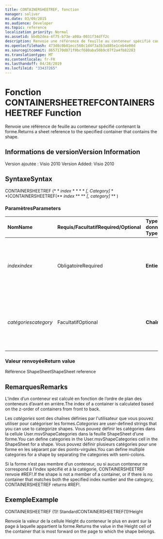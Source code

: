 ```yaml
---
title: CONTAINERSHEETREF, fonction
manager: soliver
ms.date: 03/09/2015
ms.audience: Developer
ms.topic: reference
localization_priority: Normal
ms.assetid: bbdb2dea-4f75-b73e-a98a-0031f34dff2c
description: Renvoie une référence de feuille au conteneur spécifié contenant la forme.
ms.openlocfilehash: 473d8c0b81ecc568c1d4f3a3b3a885e1ceb4e00d
ms.sourcegitcommit: 8657170d071f9bcf680aba50b9c07f2a4fb82283
ms.translationtype: MT
ms.contentlocale: fr-FR
ms.lasthandoff: 04/28/2019
ms.locfileid: "33437265"
---
```

# <a name="containersheetref-function"></a><span data-ttu-id="e7279-103">Fonction CONTAINERSHEETREF</span><span class="sxs-lookup"><span data-stu-id="e7279-103">CONTAINERSHEETREF Function</span></span>

<span data-ttu-id="e7279-104">Renvoie une référence de feuille au conteneur spécifié contenant la forme.</span><span class="sxs-lookup"><span data-stu-id="e7279-104">Returns a sheet reference to the specified container that contains the shape.</span></span>
  
## <a name="version-information"></a><span data-ttu-id="e7279-105">Informations de version</span><span class="sxs-lookup"><span data-stu-id="e7279-105">Version Information</span></span>

<span data-ttu-id="e7279-106">Version ajoutée : Visio 2010
</span><span class="sxs-lookup"><span data-stu-id="e7279-106">Version Added: Visio 2010</span></span> 
  
## <a name="syntax"></a><span data-ttu-id="e7279-107">Syntaxe</span><span class="sxs-lookup"><span data-stu-id="e7279-107">Syntax</span></span>

<span data-ttu-id="e7279-108">CONTAINERSHEETREF (\* \* *index* \* \* \* \* *[, Category]* \* \*)</span><span class="sxs-lookup"><span data-stu-id="e7279-108">CONTAINERSHEETREF(\*\* *index* \*\* \*\* *[, category]* \*\* )</span></span> 
  
### <a name="parameters"></a><span data-ttu-id="e7279-109">Paramètres</span><span class="sxs-lookup"><span data-stu-id="e7279-109">Parameters</span></span>

|<span data-ttu-id="e7279-110">**Nom**</span><span class="sxs-lookup"><span data-stu-id="e7279-110">**Name**</span></span>|<span data-ttu-id="e7279-111">**Requis/Facultatif**</span><span class="sxs-lookup"><span data-stu-id="e7279-111">**Required/Optional**</span></span>|<span data-ttu-id="e7279-112">**Type de données**</span><span class="sxs-lookup"><span data-stu-id="e7279-112">**Data Type**</span></span>|<span data-ttu-id="e7279-113">**Description**</span><span class="sxs-lookup"><span data-stu-id="e7279-113">**Description**</span></span>|
|:-----|:-----|:-----|:-----|
| <span data-ttu-id="e7279-114">_index_</span><span class="sxs-lookup"><span data-stu-id="e7279-114">_index_</span></span> <br/> |<span data-ttu-id="e7279-115">Obligatoire</span><span class="sxs-lookup"><span data-stu-id="e7279-115">Required</span></span>  <br/> |<span data-ttu-id="e7279-116">**Entier**</span><span class="sxs-lookup"><span data-stu-id="e7279-116">**Integer**</span></span> <br/> |<span data-ttu-id="e7279-117">Index de base 1 du conteneur.</span><span class="sxs-lookup"><span data-stu-id="e7279-117">The 1-based index of the container.</span></span> <span data-ttu-id="e7279-118">Voir la section Remarques pour plus d'informations.</span><span class="sxs-lookup"><span data-stu-id="e7279-118">See Remarks for more information.</span></span>  <br/> |
| <span data-ttu-id="e7279-119">_catégories_</span><span class="sxs-lookup"><span data-stu-id="e7279-119">_category_</span></span> <br/> |<span data-ttu-id="e7279-120">Facultatif</span><span class="sxs-lookup"><span data-stu-id="e7279-120">Optional</span></span>  <br/> |<span data-ttu-id="e7279-121">**Chaîne**</span><span class="sxs-lookup"><span data-stu-id="e7279-121">**String**</span></span> <br/> |<span data-ttu-id="e7279-122">Catégorie du conteneur.</span><span class="sxs-lookup"><span data-stu-id="e7279-122">The category of the container.</span></span> <span data-ttu-id="e7279-123">Voir la section Remarques pour plus d’informations.</span><span class="sxs-lookup"><span data-stu-id="e7279-123">See Remarks for more information.</span></span>  <br/> |
   
### <a name="return-value"></a><span data-ttu-id="e7279-124">Valeur renvoyée</span><span class="sxs-lookup"><span data-stu-id="e7279-124">Return value</span></span>

<span data-ttu-id="e7279-125">Référence ShapeSheet</span><span class="sxs-lookup"><span data-stu-id="e7279-125">ShapeSheet reference</span></span>
  
## <a name="remarks"></a><span data-ttu-id="e7279-126">Remarques</span><span class="sxs-lookup"><span data-stu-id="e7279-126">Remarks</span></span>

<span data-ttu-id="e7279-127">L’index d’un conteneur est calculé en fonction de l’ordre de plan des conteneurs d’avant en arrière.</span><span class="sxs-lookup"><span data-stu-id="e7279-127">The index of a container is calculated based on the z-order of containers from front to back.</span></span>
  
 <span data-ttu-id="e7279-128">Les *catégories* sont des chaînes définies par l'utilisateur que vous pouvez utiliser pour catégoriser les formes.</span><span class="sxs-lookup"><span data-stu-id="e7279-128">*Categories*  are user-defined strings that you can use to categorize shapes.</span></span> <span data-ttu-id="e7279-129">Vous pouvez définir les catégories dans la cellule User.msvShapeCategories dans la feuille ShapeSheet d’une forme.</span><span class="sxs-lookup"><span data-stu-id="e7279-129">You can define categories in the User.msvShapeCategories cell in the ShapeSheet for a shape.</span></span> <span data-ttu-id="e7279-130">Vous pouvez définir plusieurs catégories pour une forme en les séparant par des points-virgules.</span><span class="sxs-lookup"><span data-stu-id="e7279-130">You can define multiple categories for a shape by separating the categories with semi-colons.</span></span> 
  
<span data-ttu-id="e7279-131">Si la forme n’est pas membre d’un conteneur, ou si aucun conteneur ne correspond à l’index spécifié et à la catégorie, CONTAINERSHEETREF renvoie #REF!.</span><span class="sxs-lookup"><span data-stu-id="e7279-131">If the shape is not a member of a container, or if there is no container that matches both the specified index number and the category, CONTAINERSHEETREF returns #REF!.</span></span>
  
## <a name="example"></a><span data-ttu-id="e7279-132">Exemple</span><span class="sxs-lookup"><span data-stu-id="e7279-132">Example</span></span>

<span data-ttu-id="e7279-133">CONTAINERSHEETREF (1)! Standard</span><span class="sxs-lookup"><span data-stu-id="e7279-133">CONTAINERSHEETREF(1)!Height</span></span> 
  
<span data-ttu-id="e7279-134">Renvoie la valeur de la cellule Height du conteneur le plus en avant sur la page à laquelle appartient la forme.</span><span class="sxs-lookup"><span data-stu-id="e7279-134">Returns the value in the Height cell of the container that is most forward on the page to which the shape belongs.</span></span> 
  

